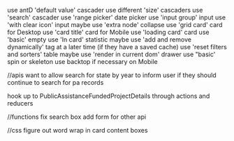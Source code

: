 use antD 'default value' cascader
use different 'size' cascaders 
use 'search' cascader
use 'range picker' date picker
use 'input group' input
use 'with clear icon' input
maybe use 'extra node' collapse
use 'grid card' card for Desktop
use 'card title' card for Mobile
use 'loading card' card
use 'basic' empty
use 'In card' statistic
maybe use 'add and remove dynamically' tag at a later time (if they have a saved cache)
use 'reset filters and sorters' table
maybe use 'render in current dom' drawer
use "basic' spin or skeleton
use backtop if necessary on Mobile

//apis
 want to allow search for state by year to inform user if they should continue to search for pa records

 hook up to PublicAssistanceFundedProjectDetails through actions and reducers

//functions
fix search box
add form for other api

 //css
 figure out word wrap in card content boxes
